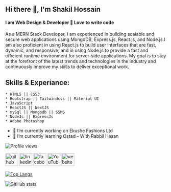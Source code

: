 ## Hi there 👋, I'm Shakil Hossain <border />
####  I am Web Design & Developer 👑 Love to write code
As a MERN Stack Developer, I am experienced in building scalable and secure web applications using MongoDB, Express.js, React.js, and Node.js.I am also proficient in using React.js to build user interfaces that are fast, dynamic, and responsive, and in using Node.js to provide a fast and efficient runtime environment for server-side applications. My goal is to stay at the forefront of the latest trends and technologies in the industry and continuously improve my skills to deliver exceptional work.

## Skills & Experiance:
    * HTML5 || CSS3
    * Bootstrap || Tailwindcss || Material UI
    * JavaScript
    * ReactJS || NextJS
    * mySql || Mongodb || SSMS
    * NodeJs || ExpressJs
    * Adobe Photoshop

- 🔭 I’m currently working on Ekushe Fashions Ltd 
- 🌱 I’m currently learning Ostad - With Rabbil Hasan 

![Profile views](https://gpvc.arturio.dev/shakil5281)  


[<img src='https://cdn.jsdelivr.net/npm/simple-icons@3.0.1/icons/github.svg' alt='github' height='40'>](https://github.com/shakil5281)  [<img src='https://cdn.jsdelivr.net/npm/simple-icons@3.0.1/icons/linkedin.svg' alt='linkedin' height='40'>](https://www.linkedin.com/in/bd-shakil/)  [<img src='https://cdn.jsdelivr.net/npm/simple-icons@3.0.1/icons/facebook.svg' alt='facebook' height='40'>](https://www.facebook.com/SHAKIL.HOSSEN.5555/)  [<img src='https://cdn.jsdelivr.net/npm/simple-icons@3.0.1/icons/youtube.svg' alt='YouTube' height='40'>](https://www.youtube.com/channel/UCQkXdI4T7KLOTIZqhCUekRQ)  [<img src='https://cdn.jsdelivr.net/npm/simple-icons@3.0.1/icons/icloud.svg' alt='website' height='40'>](https://healthxpart.com/)  

[![Top Langs](https://github-readme-stats.vercel.app/api/top-langs/?username=shakil5281)](https://github.com/anuraghazra/github-readme-stats)

![GitHub stats](https://github-readme-stats.vercel.app/api?username=shakil5281&show_icons=true&count_private=true)  


